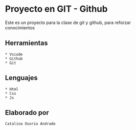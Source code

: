 # Proyecto en GIT - Github
Este es un proyecto para la clase de git y github, 
para reforzar conocimientos

## Herramientas
    * Vscode
    * Github
    * Git

## Lenguajes
    * Html
    * Css
    * Js
## Elaborado por
    Catalina Osorio Andrade
    